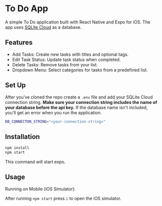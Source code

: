 # To Do App
A simple To Do application built with React Native and Expo for iOS. The app uses [SQLite Cloud](https://sqlitecloud.io/) as a database. 

## Features
- Add Tasks: Create new tasks with titles and optional tags.
- Edit Task Status: Update task status when completed.
- Delete Tasks: Remove tasks from your list.
- Dropdown Menu: Select categories for tasks from a predefined list.

## Set Up
After you've cloned the repo create a `.env` file and add your SQLite Cloud connection string. **Make sure your connection string includes the name of your database before the api key.** If the database name isn't included, you'll get an error when you run the application. 
```bash
DB_CONNECTON_STRING="<your-connection-string>" 
```

## Installation
```bash
npm install
npm start
```
This command will start expo.

## Usage
Running on Mobile (iOS Simulator):

After running `npm start` press `i` to open the iOS simulator.

